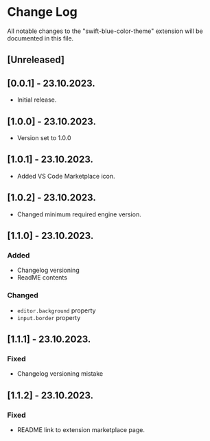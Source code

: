 # Change Log

All notable changes to the "swift-blue-color-theme" extension will be documented in this file.

## [Unreleased]

## [0.0.1] - 23.10.2023.

-   Initial release.

## [1.0.0] - 23.10.2023.

-   Version set to 1.0.0

## [1.0.1] - 23.10.2023.

-   Added VS Code Marketplace icon.

## [1.0.2] - 23.10.2023.

-   Changed minimum required engine version.

## [1.1.0] - 23.10.2023.

### Added

-   Changelog versioning
-   ReadME contents

### Changed

-   `editor.background` property
-   `input.border` property

## [1.1.1] - 23.10.2023.

### Fixed

-   Changelog versioning mistake

## [1.1.2] - 23.10.2023.

### Fixed

-   README link to extension marketplace page.
